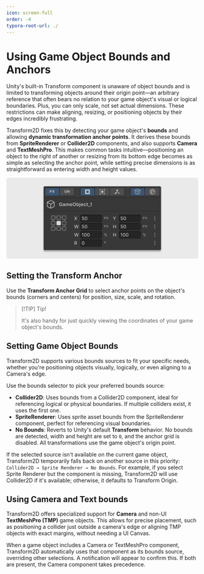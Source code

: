 ```yaml
---
icon: screen-full
order: -4
typora-root-url: ./
---
```


# Using Game Object Bounds and Anchors

Unity's built-in Transform component is unaware of object bounds and is limited to transforming objects around their origin point—an arbitrary reference that often bears no relation to your game object's visual or logical boundaries. Plus, you can only scale, not set actual dimensions. These restrictions can make aligning, resizing, or positioning objects by their edges incredibly frustrating.

Transform2D fixes this by detecting your game object's **bounds** and allowing **dynamic transformation anchor points**. It derives these bounds from **SpriteRenderer** or **Collider2D** components, and also supports **Camera** and **TextMeshPro**. This makes common tasks intuitive—positioning an object to the right of another or resizing from its bottom edge becomes as simple as selecting the anchor point, while setting precise dimensions is as straightforward as entering width and height values.

![](/static/single-transform-controls.png)

## Setting the Transform Anchor

Use the **Transform Anchor Grid** to select anchor points on the object's bounds (corners and centers) for position, size, scale, and rotation.

> [!TIP] Tip!
>
> It's also handy for just quickly viewing the coordinates of your game object's bounds.

## Setting Game Object Bounds

Transform2D supports various bounds sources to fit your specific needs, whether you're positioning objects visually, logically, or even aligning to a Camera's edge.

Use the bounds selector to pick your preferred bounds source:

- **Collider2D**: Uses bounds from a Collider2D component, ideal for referencing logical or physical boundaries. If multiple colliders exist, it uses the first one.
- **SpriteRenderer**: Uses sprite asset bounds from the SpriteRenderer component, perfect for referencing visual boundaries.
- **No Bounds**: Reverts to Unity's default **Transform** behavior. No bounds are detected, width and height are set to `0`, and the anchor grid is disabled. All transformations use the game object's origin point.

If the selected source isn't available on the current game object, Transform2D temporarily falls back on another source in this priority: `Collider2D → Sprite Renderer → No Bounds`. For example, if you select Sprite Renderer but the component is missing, Transform2D will use Collider2D if it's available; otherwise, it defaults to Transform Origin.

## Using Camera and Text bounds

Transform2D offers specialized support for **Camera** and non-UI **TextMeshPro (TMP)** game objects. This allows for precise placement, such as positioning a collider just outside a camera's edge or aligning TMP objects with exact margins, without needing a UI Canvas.

When a game object includes a Camera or TextMeshPro component, Transform2D automatically uses that component as its bounds source, overriding other selections. A notification will appear to confirm this. If both are present, the Camera component takes precedence.
